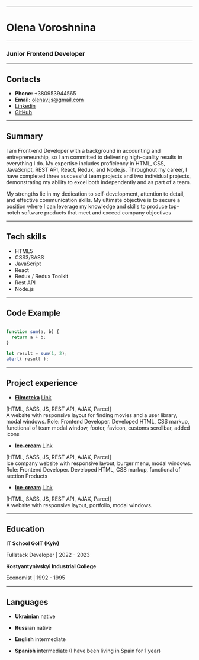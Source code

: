*************************************************************************************************************************

# Olena Voroshnina

*************************************************************************************************************************

### Junior Frontend Developer

************************************************************************************************************************

## Contacts

- **Phone:** +380953944565
- **Email:** olenav.js@gmail.com
- [Linkedin](https://www.linkedin.com/in/olena-voroshnina-0b6795263/)
- [GitHub](https://github.com/OlenaVoroshnina)

*************************************************************************************************************************

## Summary

  I am Front-end Developer with a background in accounting and
entrepreneurship, so I am committed to delivering high-quality
results in everything I do. My expertise includes proficiency in
HTML, CSS, JavaScript, REST API, React, Redux, and Node.js.
Throughout my career, I have completed three successful team
projects and two individual projects, demonstrating my ability
to excel both independently and as part of a team.

  My strengths lie in my dedication to self-development,
attention to detail, and effective communication skills. My
ultimate objective is to secure a position where I can leverage
my knowledge and skills to produce top-notch software
products that meet and exceed company objectives

**************************************************************************************************************************

## Tech skills

- HTML5
- CSS3/SASS
- JavaScript
- React
- Redux / Redux Toolkit 
- Rest API
- Node.js

************************************************************************************************************************

## Code Example

```javascript

function sum(a, b) {
  return a + b;
}

let result = sum(1, 2);
alert( result );

```
**************************************************************************************************************************

## Project experience

- **__[Filmoteka](https://olenavoroshnina.github.io/filmoteka/)__**   [Link](https://github.com/OlenaVoroshnina/filmoteka)

\[HTML, SASS, JS, REST API, AJAX, Parcel]  
A website with responsive layout for finding movies and a
user library, modal windows. Role: Frontend Developer.
Developed HTML, CSS markup, functional of team modal
window, footer, favicon, customs scrollbar, added icons

- **__[Ice-cream](https://olenavoroshnina.github.io/Ice-cream/)__**   [Link](https://github.com/OlenaVoroshnina/Ice-cream)

\[HTML, SASS, JS, REST API, AJAX, Parcel]  
Ice company website with responsive layout, burger menu,
modal windows. Role: Frontend Developer.
Developed HTML, CSS markup, functional of section
Products

- **__[Ice-cream](https://olenavoroshnina.github.io/goit-markup-hw-08/)__**   [Link](https://github.com/OlenaVoroshnina/goit-markup-hw-08)

\[HTML, SASS, JS, REST API, AJAX, Parcel]  
A website with responsive layout, portfolio, modal windows.

**************************************************************************************************************************

## Education

__**IT School GoIT (Kyiv)**__

Fullstack Developer  |    2022 - 2023

__**Kostyantynivskyi  Industrial College**__

Economist  |    1992 - 1995

**************************************************************************************************************************

## Languages

- **Ukrainian**   native

- **Russian**     native

- **English**     intermediate

- **Spanish**     intermediate \(I have been living in Spain for 1 year)
